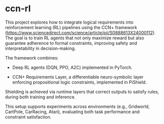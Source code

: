 # ccn-rl
This project explores how to integrate logical requirements into reinforcement learning (RL) pipelines using the CCN+ framework (https://www.sciencedirect.com/science/article/pii/S0888613X24000112). The goal is to train RL agents that not only maximize reward but also guarantee adherence to formal constraints, improving safety and interpretability in decision-making.

The framework combines:

- Deep RL agents (DQN, PPO, A2C) implemented in PyTorch.

- CCN+ Requirements Layer, a differentiable neuro-symbolic layer enforcing propositional logic constraints, implemented in PiShield.

Shielding is achieved via runtime layers that correct outputs to satisfy rules, during both training and inference.

This setup supports experiments across environments (e.g., Gridworld, CartPole, CarRacing, Atari), evaluating both task performance and constraint satisfaction.
